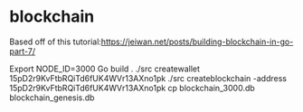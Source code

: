 # blockchain
Based off of this tutorial:https://jeiwan.net/posts/building-blockchain-in-go-part-7/



Export NODE_ID=3000
Go build .
./src createwallet
    15pD2r9KvFtbRQiTd6fUK4WVr13AXno1pk
./src createblockchain -address 15pD2r9KvFtbRQiTd6fUK4WVr13AXno1pk
cp blockchain_3000.db blockchain_genesis.db


